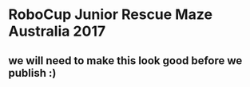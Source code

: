 # RoboCup Junior Rescue Maze Australia 2017

## we will need to make this look good before we publish :)